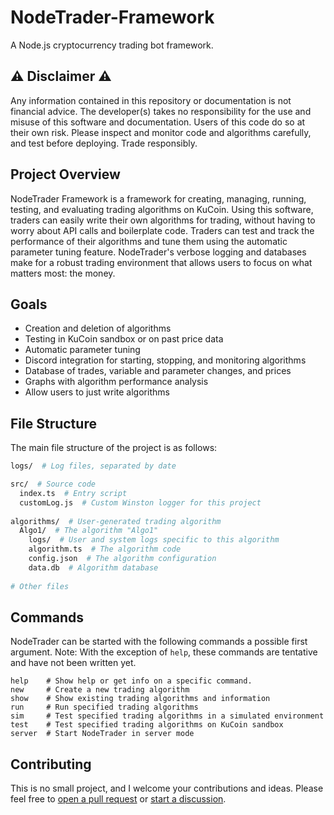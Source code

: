 # NodeTrader-Framework
A Node.js cryptocurrency trading bot framework.

## ⚠️ Disclaimer ⚠️
Any information contained in this repository or documentation is not financial advice. The developer(s) takes no responsibility for the use and misuse of this software and documentation. Users of this code do so at their own risk. Please inspect and monitor code and algorithms carefully, and test before deploying. Trade responsibly.

## Project Overview
NodeTrader Framework is a framework for creating, managing, running, testing, and evaluating trading algorithms on KuCoin. Using this software, traders can easily write their own algorithms for trading, without having to worry about API calls and boilerplate code. Traders can test and track the performance of their algorithms and tune them using the automatic parameter tuning feature. NodeTrader's verbose logging and databases make for a robust trading environment that allows users to focus on what matters most: the money.

## Goals
- Creation and deletion of algorithms
- Testing in KuCoin sandbox or on past price data
- Automatic parameter tuning
- Discord integration for starting, stopping, and monitoring algorithms
- Database of trades, variable and parameter changes, and prices
- Graphs with algorithm performance analysis
- Allow users to just write algorithms

## File Structure
The main file structure of the project is as follows:
```bash
logs/  # Log files, separated by date

src/  # Source code
  index.ts  # Entry script
  customLog.js  # Custom Winston logger for this project
  
algorithms/  # User-generated trading algorithm
  Algo1/  # The algorithm "Algo1"
    logs/  # User and system logs specific to this algorithm
    algorithm.ts  # The algorithm code
    config.json  # The algorithm configuration
    data.db  # Algorithm database
    
# Other files
```

## Commands
NodeTrader can be started with the following commands a possible first argument. Note: With the exception of `help`, these commands are tentative and have not been written yet.

```
help    # Show help or get info on a specific command.
new     # Create a new trading algorithm
show    # Show existing trading algorithms and information
run     # Run specified trading algorithms
sim     # Test specified trading algorithms in a simulated environment
test    # Test specified trading algorithms on KuCoin sandbox
server  # Start NodeTrader in server mode
```

## Contributing
This is no small project, and I welcome your contributions and ideas. Please feel free to [open a pull request](https://github.com/MRegirouard/NodeTrader-Framework/compare) or [start a discussion](https://github.com/MRegirouard/NodeTrader-Framework/discussions/new).
